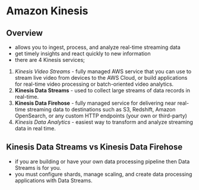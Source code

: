 # Amazon Kinesis

## Overview

- allows you to ingest, process, and analyze real-time streaming data
- get timely insights and react quickly to new information
- there are 4 Kinesis services;

1. *Kinesis Video Streams* - fully managed AWS service that you can use to stream live video from devices to the AWS Cloud, or build applications for real-time video processing or batch-oriented video analytics.
2. **Kinesis Data Streams** - used to collect large streams of data records in real-time. 
3. **Kinesis Data Firehose** -  fully managed service for delivering near real-time streaming data to destinations such as S3, Redshift, Amazon OpenSearch, or any custom HTTP endpoints (your own or third-party)
4. *Kinesis Data Analytics* - easiest way to transform and analyze streaming data in real time. 

## Kinesis Data Streams vs Kinesis Data Firehose

- if you are building or have your own data processing pipeline then Data Streams is for you.
- you must configure shards, manage scaling, and create data processing applications with Data Streams. 